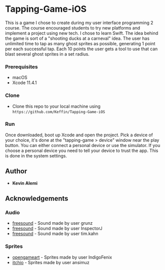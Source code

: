 # Tapping-Game-iOS

This is a game I chose to create during my user interface programming 2 course. The course encouraged students to try new platforms and implement a project using new tech. I chose to learn Swift. 
The idea behind the game is sort of a "shooting ducks at a carneval" idea. The user has unlimited time to tap as many ghost sprites as possible, generating 1 point per each successful tap. Each 10 points the user gets a tool to use that can blast several ghost sprites in a set radius. 

### Prerequisites
  - macOS
  - Xcode 11.4.1

### Clone 
  - Clone this repo to your local machine using `https://github.com/Keffin/Tapping-Game-iOS`

### Run
Once downloaded, boot up Xcode and open the project. Pick a device of your choice, it's done at the "tapping-game > device" window near the play button. You can either connect a personal device or use the simulator. 
If you choose a personal device you need to tell your device to trust the app. This is done in the system settings.  


## Author
 * **Kevin Alemi**

## Acknowledgements

### Audio 
  - [freesound](https://freesound.org/people/grunz/sounds/109662/) - Sound made by user grunz
  - [freesound](https://freesound.org/people/InspectorJ/sounds/448226/) - Sound made by user InspectorJ
  - [freesound](https://freesound.org/people/tim.kahn/sounds/516053/) - Sound made by user tim.kahn

### Sprites
  - [opengameart](https://opengameart.org/content/bomb-2) - Sprites made by user IndigoFenix
  - [itchio](https://ansimuz.itch.io/grotto-escape-chibi-monsters) - Sprites made by user ansimuz
